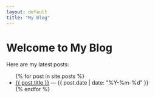 ```yaml
---
layout: default
title: "My Blog"
---
```


# Welcome to My Blog

Here are my latest posts:

<ul>
{% for post in site.posts %}
  <li><a href="{{ post.url }}">{{ post.title }}</a> — {{ post.date | date: "%Y-%m-%d" }}</li>
{% endfor %}
</ul>